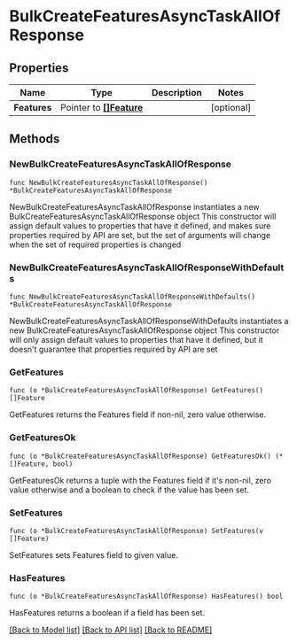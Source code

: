 # BulkCreateFeaturesAsyncTaskAllOfResponse

## Properties

Name | Type | Description | Notes
------------ | ------------- | ------------- | -------------
**Features** | Pointer to [**[]Feature**](Feature.md) |  | [optional] 

## Methods

### NewBulkCreateFeaturesAsyncTaskAllOfResponse

`func NewBulkCreateFeaturesAsyncTaskAllOfResponse() *BulkCreateFeaturesAsyncTaskAllOfResponse`

NewBulkCreateFeaturesAsyncTaskAllOfResponse instantiates a new BulkCreateFeaturesAsyncTaskAllOfResponse object
This constructor will assign default values to properties that have it defined,
and makes sure properties required by API are set, but the set of arguments
will change when the set of required properties is changed

### NewBulkCreateFeaturesAsyncTaskAllOfResponseWithDefaults

`func NewBulkCreateFeaturesAsyncTaskAllOfResponseWithDefaults() *BulkCreateFeaturesAsyncTaskAllOfResponse`

NewBulkCreateFeaturesAsyncTaskAllOfResponseWithDefaults instantiates a new BulkCreateFeaturesAsyncTaskAllOfResponse object
This constructor will only assign default values to properties that have it defined,
but it doesn't guarantee that properties required by API are set

### GetFeatures

`func (o *BulkCreateFeaturesAsyncTaskAllOfResponse) GetFeatures() []Feature`

GetFeatures returns the Features field if non-nil, zero value otherwise.

### GetFeaturesOk

`func (o *BulkCreateFeaturesAsyncTaskAllOfResponse) GetFeaturesOk() (*[]Feature, bool)`

GetFeaturesOk returns a tuple with the Features field if it's non-nil, zero value otherwise
and a boolean to check if the value has been set.

### SetFeatures

`func (o *BulkCreateFeaturesAsyncTaskAllOfResponse) SetFeatures(v []Feature)`

SetFeatures sets Features field to given value.

### HasFeatures

`func (o *BulkCreateFeaturesAsyncTaskAllOfResponse) HasFeatures() bool`

HasFeatures returns a boolean if a field has been set.


[[Back to Model list]](../README.md#documentation-for-models) [[Back to API list]](../README.md#documentation-for-api-endpoints) [[Back to README]](../README.md)


